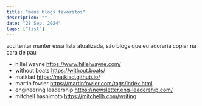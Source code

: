 ```yaml
---
title: "meus blogs favoritos"
description: ""
date: "28 Sep, 2024"
tags: ["list"]
---
```


vou tentar manter essa lista atualizada, são blogs que eu adoraria copiar na cara de pau

- hillel wayne https://www.hillelwayne.com/
- without boats https://without.boats/
- matklad https://matklad.github.io/
- martin fowler https://martinfowler.com/tags/index.html
- engineering leadership https://newsletter.eng-leadership.com/
- mitchell hashimoto https://mitchellh.com/writing